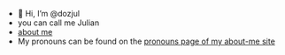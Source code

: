 - 👋 Hi, I’m @dozjul
- you can call me Julian
- [about me](https://about.thejulian.net)
- My pronouns can be found on the [pronouns page of my about-me site](https://about.thejulian.net/pronouns/)


<!---
dozjul/dozjul is a ✨ special ✨ repository because its `README.md` (this file) appears on your GitHub profile.
You can click the Preview link to take a look at your changes.
--->
